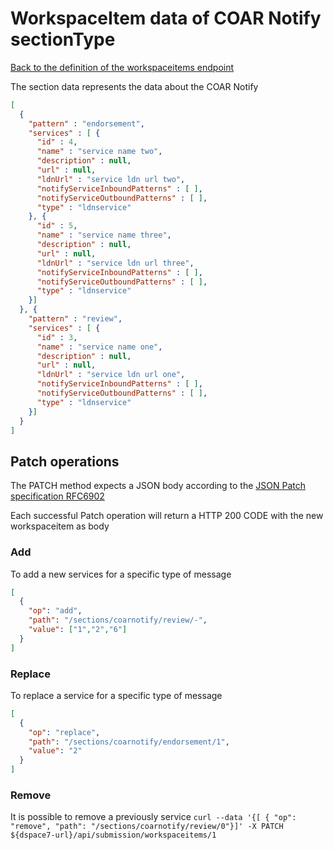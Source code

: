 # WorkspaceItem data of COAR Notify sectionType
[Back to the definition of the workspaceitems endpoint](workspaceitems.md)

The section data represents the data about the COAR Notify

```json
[
  {
    "pattern" : "endorsement",
    "services" : [ {
      "id" : 4,
      "name" : "service name two",
      "description" : null,
      "url" : null,
      "ldnUrl" : "service ldn url two",
      "notifyServiceInboundPatterns" : [ ],
      "notifyServiceOutboundPatterns" : [ ],
      "type" : "ldnservice"
    }, {
      "id" : 5,
      "name" : "service name three",
      "description" : null,
      "url" : null,
      "ldnUrl" : "service ldn url three",
      "notifyServiceInboundPatterns" : [ ],
      "notifyServiceOutboundPatterns" : [ ],
      "type" : "ldnservice"
    }]
  }, {
    "pattern" : "review",
    "services" : [ {
      "id" : 3,
      "name" : "service name one",
      "description" : null,
      "url" : null,
      "ldnUrl" : "service ldn url one",
      "notifyServiceInboundPatterns" : [ ],
      "notifyServiceOutboundPatterns" : [ ],
      "type" : "ldnservice"
    }]
  }
]
```

## Patch operations
The PATCH method expects a JSON body according to the [JSON Patch specification RFC6902](https://tools.ietf.org/html/rfc6902)

Each successful Patch operation will return a HTTP 200 CODE with the new workspaceitem as body

### Add
To add a new services for a specific type of message

```json
[
  {
    "op": "add",
    "path": "/sections/coarnotify/review/-",
    "value": ["1","2","6"]
  }
]
```

### Replace
To replace a service for a specific type of message

```json
[
  {
    "op": "replace",
    "path": "/sections/coarnotify/endorsement/1",
    "value": "2"
  }
]
```

### Remove
It is possible to remove a previously service
`curl --data '{[ { "op": "remove", "path": "/sections/coarnotify/review/0"}]' -X PATCH ${dspace7-url}/api/submission/workspaceitems/1`
